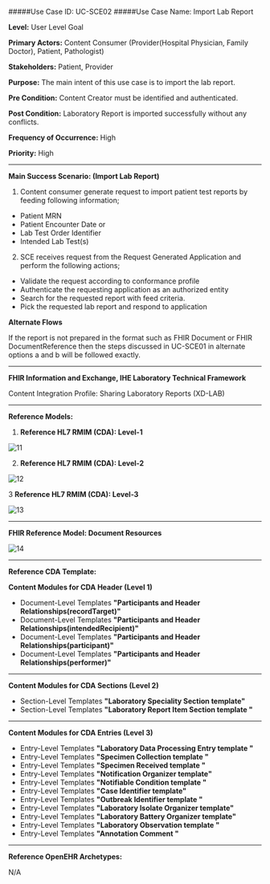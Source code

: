 #####Use Case ID: UC-SCE02
#####Use Case Name: Import Lab Report

**Level:**                     User Level Goal

**Primary Actors:**            Content Consumer (Provider(Hospital Physician, Family Doctor), Patient, Pathologist) 

**Stakeholders:**              Patient, Provider

**Purpose:**                   The main intent of this use case is to import the lab report.

**Pre Condition:**             Content Creator must be identified and authenticated.  

**Post Condition:**            Laboratory Report is imported successfully without any conflicts.

**Frequency of Occurrence:**   High

**Priority:**                  High
__________________________________________________________
**Main Success Scenario: (Import Lab Report)**

1.	Content consumer generate request to import patient test reports by feeding following information;
  * Patient MRN
  * Patient Encounter Date or
  * Lab Test Order Identifier
  * Intended Lab Test(s)
2.	SCE receives request from the Request Generated Application and perform the following actions;
  * Validate the request according to conformance profile
  * Authenticate the requesting application as an authorized entity
  * Search for the requested report with feed criteria.
  * Pick the requested lab report and respond to application

**Alternate Flows** 


If the report is not prepared in the format such as FHIR Document or FHIR DocumentReference then the steps discussed in UC-SCE01 in alternate options a and b will be followed exactly.

_______________________________________________________________
**FHIR Information and Exchange, IHE Laboratory Technical Framework**

Content Integration Profile: Sharing Laboratory Reports (XD-LAB)
_______________________________________________________________

**Reference Models:**

1. **Reference HL7 RMIM (CDA): Level-1**

![11](https://f.cloud.github.com/assets/5012182/1418557/45d9ef3c-3fb8-11e3-9438-f22327ec5528.png)

2. **Reference HL7 RMIM (CDA): Level-2**

![12](https://f.cloud.github.com/assets/5012182/1418580/d57ed8a0-3fb8-11e3-9af7-6bdbf9cca628.png)

3	**Reference HL7 RMIM (CDA): Level-3**

![13](https://f.cloud.github.com/assets/5012182/1418589/08c70bb0-3fb9-11e3-94d0-3fbca7476b29.png)

_______________________________________________________________

**FHIR Reference Model: Document Resources**

![14](https://f.cloud.github.com/assets/5012182/1418603/7a054fda-3fb9-11e3-9b91-a0b37faf616e.PNG)
_______________________________________________________________

**Reference CDA Template:**

**Content Modules for CDA Header (Level 1)**

* Document-Level Templates **"Participants and Header Relationships(recordTarget)"**
* Document-Level Templates **"Participants and Header Relationships(intendedRecipient)"** 
* Document-Level Templates **"Participants and Header Relationships(participant)"** 
* Document-Level Templates **"Participants and Header Relationships(performer)"** 

_______________________________________________________________

**Content Modules for CDA Sections (Level 2)**

* Section-Level Templates **"Laboratory Speciality Section template"**
* Section-Level Templates **"Laboratory Report Item Section template "** 

_______________________________________________________________

**Content Modules for CDA Entries  (Level 3)**

* Entry-Level Templates **"Laboratory Data Processing Entry template "**
* Entry-Level Templates **"Specimen Collection template "** 
* Entry-Level Templates **"Specimen Received template  "**
* Entry-Level Templates **"Notification Organizer template"** 
* Entry-Level Templates **"Notifiable Condition template  "** 
* Entry-Level Templates **"Case Identifier template"**
* Entry-Level Templates **"Outbreak Identifier template "** 
* Entry-Level Templates **"Laboratory Isolate Organizer template"** 
* Entry-Level Templates **"Laboratory Battery Organizer template"** 
* Entry-Level Templates **"Laboratory Observation template "**
* Entry-Level Templates **"Annotation Comment "** 

______________________________________________________________


**Reference OpenEHR Archetypes:**

N/A

